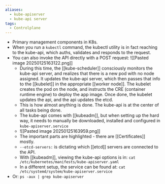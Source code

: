 ```yaml
---
aliases:
  - kube-apiserver
  - kube-api server
tags:
  - Controlplane
---
```


- Primary management components in K8s.
- When you run a `kubectl` command, the kubectl utility is in fact reaching to the kube-api, which auths, validates and responds to the request.
- You can also invoke the API directly with a POST request:
  ![[Pasted image 20250125163122.png]]
  - During this time, the [[kube-scheduler]] consciously monitors the kube-api server, and realizes that there is a new pod with no node assigned. It updates the kube-api server, which then passes that info to the [[kubelet]] in the appropriate [[worker node]]. The kubelet creates the pod on the node, and instructs the CRE (container runtime engine) to deploy the app image. Once done, the kubelet updates the api, and the api updates the etcd.
  - This is how almost anything is done. The kube-api is at the center of all tasks being done.
  - The kube-api comes with [[kubeadm]], but when setting up the hard way, it needs to manually be downloaded, installed and configured in `kube-apiserver.service`
  - ![[Pasted image 20250125163959.png]]
  - The important parts are highlighted - there are [[Certificates]] mostly.
  - `--etcd-servers:` is dictating which [[etcd]] servers are connected to the API.
  - With [[kubeadm]], viewing the kube-api options is in:
    `cat /etc/kubernetes/manifests/kube-apiserver.yaml`
  - In a different setup, the service can be found at:
    `cat /etc/systemd/system/kube-apiserver.service`
- Or:
  `ps -aux | grep kube-apiserver`
